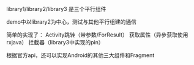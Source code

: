 library1/library2/library3 是三个平行组件

demo中以library2为中心，测试与其他平行组建的通信

简单的实现了：
  Activity跳转（带参数/ForResult）
  获取属性（异步获取使用rxjava）
  拦截器（library3中实现的pin）
  
根据官方api，还可以实现Android的其他三大组件和Fragment
